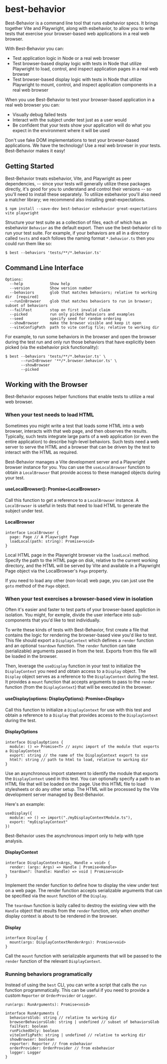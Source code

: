 # best-behavior

Best-Behavior is a command line tool that runs esbehavior specs. It brings
together Vite and Playwright, along with esbehavior, to allow you to write tests
that exercise your browser-based web applications in a real web browser.

With Best-Behavior you can:
- Test application logic in Node or a real web browser
- Test browser-based display logic with tests in Node that utilize Playwright
to load, control, and inspect application pages in a real web browser
- Test browser-based display logic with tests in Node that utilize Playwright
to mount, control, and inspect application components in a real web browser

When you use Best-Behavior to test your browser-based application in a
real web browser you can:
- Visually debug failed tests
- Interact with the subject under test just as a user would
- Be confident that your tests show your application will do what you expect
in the environment where it will be used

Don't use fake DOM implementations to test your browser-based applications.
We have the technology! Use a real web browser in your tests. Best-Behavior
makes it easy!

## Getting Started

Best-Behavior treats esbehavior, Vite, and Playwright as peer dependencies,
-- since your tests will generally utilize these packages directly, it's good
for you to understand and control their versions -- so you'll
need to install these separately. To utiliize esbehavior you'll also need a
matcher library; we recommend also installing great-expectations.

```
$ npm install --save-dev best-behavior esbehavior great-expectations vite playwright
```

Structure your test suite as a collection of files, each of which has an
esbehavior `Behavior` as the default export. Then use the best-behavior cli to
run your test suite. For example, if your behaviors are all in a directory called
`tests` and each follows the naming format `*.behavior.ts` then you could run
them like so:

```
$ best --behaviors 'tests/**/*.behavior.ts'
```

## Command Line Interface

```
Options:
  --help            Show help
  --version         Show version number
  --behaviors       glob that matches behaviors; relative to working dir  [required]
  --runInBrowser    glob that matches behaviors to run in browser; subset of behaviors
  --failFast        stop on first invalid claim
  --picked          run only picked behaviors and examples
  --seed            specify seed for random ordering
  --showBrowser     make the browser visible and keep it open
  --viteConfigPath  path to vite config file; relative to working dir
```

For example, to run some behaviors in the browser and open the browser
during the test run and only run those behaviors that have explicitly been
picked (via the esbehavior pick functionality):

```
$ best --behaviors 'tests/**/*.behavior.ts' \
       --runInBrowser '**/*.browser.behavior.ts' \
       --showBrowser
       --picked
```

## Working with the Browser

Best-Behavior exposes helper functions that enable tests to utilize a
real web browser.


### When your test needs to load HTML

Sometimes you might write a test that loads some HTML into a web browser,
interacts with that web page, and then observes the results. Typically, such
tests integrate large parts of a web application (or even the entire application)
to describe high-level behaviors. Such tests need a web server to serve the HTML
and a browser that can be driven by the test to interact with the HTML as
required.

Best-Behavior manages a Vite development server and a Playwright browser instance
for you. You can use the `useLocalBrowser` function to obtain a `LocalBrowser`
that provide access to these managed objects during your test.


#### useLocalBrowser(): Promise\<LocalBrowser\>

Call this function to get a reference to a `LocalBrowser` instance. A `LocalBrowser`
is useful in tests that need to load HTML to generate the subject under test.


#### LocalBrowser

```
interface LocalBrowser {
  page: Page // A Playwright Page
  loadLocal(path: string): Promise<void>
}
```

Local HTML page in the Playwright browser via the `loadLocal`
method. Specify the path to the HTML page on disk, relative to the current working
directory, and the HTML will be served by Vite and available in a Playwright
Page object via the LocalBrowser's `Page` property.

If you need to load any other (non-local) web page, you can just use the
`goto` method of the `Page` object.


### When your test exercises a browser-based view in isolation

Often it's easier and faster to test parts of your browser-based appliction in
isolation. You might, for exmple, divide the user interface into sub-components
that you'd like to test individually.

To write these kinds of tests with Best-Behavior, first create a file that contains
the logic for rendering the browser-based view you'd like to test. This file should
export a `DisplayContext` which defines a `render` function and an optional
`teardown` function. The `render` function can take (serializable) arguments passed
in from the test. Exports from this file will be loaded in the browser.

Then, leverage the `useDisplay` function in your test to initialize the `DisplayContext`
you need and obtain access to a `Display` object. The `Display` object serves
as a reference to the `DisplayContext` during the test. It provides a `mount` function
that accepts arguments to pass to the `render` function (from the `DisplayContext`)
that will be executed in the browser.


#### useDisplay(options: DisplayOptions): Promise\<Display\>

Call this function to initialize a `DisplayContext` for use with this test and
obtain a reference to a `Display` that provides access to the `DisplayContext`
during the test.


#### DisplayOptions

```
interface DisplayOptions {
  module: () => Promise<T> // async import of the module that exports a DisplayContext
  export: string // the name of the DisplayContext export to use
  html?: string // path to html to load, relative to working dir
}
```

Use an asynchronous import statement to identify the module that exports the
`DisplayContext` used in this test. You can optionally specify a path to an HTML file
that will be loaded on the page. Use this HTML file to load stylesheets or do
any other setup. The HTML will be processed by the Vite development server managed
by Best-Behavior.

Here's an example:

```
useDisplay({
  module: => () => import("./myDisplayContextModule.ts"),
  export: "myDisplayContext"
})
```

Best-Behavior uses the asynchronous import only to help with type analysis.


#### DisplayContext

```
interface DisplayContext<Args, Handle = void> {
  render: (args: Args) => Handle | Promise<Handle>
  teardown?: (handle: Handle) => void | Promise<void>
}
```

Implement the render function to define how to display the view under test on a
web page. The render function accepts serializable arguments that can be specified
via the `mount` function of the `Display`.

The `teardown` function is lazily called to destroy the existing view with
the `Handle` object that results from the `render` function, only when
*another* display context is about to be rendered in the browser. 


#### Display

```
interface Display {
  mount(args: DisplayContextRenderArgs): Promise<void>
}
```

Call the `mount` function with serializable arguments that will be passed to the
`render` function of the relevant `DisplayContext`.


### Running behaviors programatically

Instead of using the `best` CLI, you can write a script that calls the `run`
function programmatically. This can be useful if you need to provide a custom
`Reporter` or `OrderProvider` or `Logger`.

```
run(args: RunArguments): Promise<void>
```

```
interface RunArguments {
  behaviorsGlob: string // relative to working dir
  browserBehaviorsGlob: string | undefined // subset of behaviorsGlob
  failFast: boolean
  runPickedOnly: boolean
  viteConfigPath: string | undefined // relative to working dir
  showBrowser: boolean
  reporter: Reporter // from esbehavior
  orderProvider: OrderProvider // from esbehavior
  logger: Logger
}
```